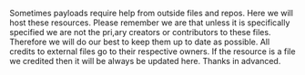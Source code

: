 Sometimes payloads require help from outside files and repos.
Here we will host these resources.
Please remember we are that unless it is specifically specified we are not the pri,ary creators or contributors to these files. 
Therefore we will do our best to keep them up to date as possible. All credits to external files go to their respective owners.
If the resource is a file we credited then it will be always be updated here.
Thanks in advanced.
